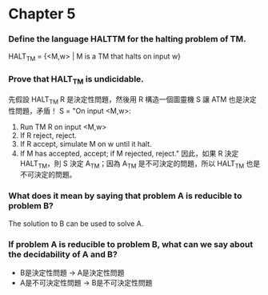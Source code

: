 Chapter 5
===
### Define the language HALTTM for the halting problem of TM.
HALT<sub>TM</sub> = {<M,w> | M is a TM that halts on input w}

### Prove that HALT<sub>TM</sub> is undicidable.
先假設 HALT<sub>TM</sub> R 是決定性問題，然後用 R 構造一個圖靈機 S 讓 ATM 也是決定性問題，矛盾！
S = "On input <M,w>:
1. Run TM R on input <M,w>
2. If R reject, reject.
3. If R accept, simulate M on w until it halt.
4. If M has accepted, accept; if M rejected, reject."
因此，如果 R 決定 HALT<sub>TM</sub>，則 S 決定 A<sub>TM</sub>；因為 A<sub>TM</sub> 是不可決定的問題，所以 HALT<sub>TM</sub> 也是不可決定的問題。

### What does it mean by saying that problem A is reducible to problem B?
The solution to B can be used to solve A.

### If problem A is reducible to problem B, what can we say about the decidability of A and B?
- B是決定性問題 → A是決定性問題
- A是不可決定性問題 → B是不可決定性問題
